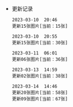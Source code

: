 * 更新记录

    ```
    2023-03-10  20:46
    更新15张图片[当前：15张]
    ```

    ```
    2023-03-10  20:55
    更新15张图片[当前：30张]
    ```

    ```
    2023-03-11  06:01
    更新06张图片[当前：36张]
    ```

    ```
    2023-03-13  14:59
    更新02张图片[当前：38张]
    ```

    ```
    2023-03-14  14:46
    更新20张图片[当前：58张]
    更新09张图片[当前：67张]
    ```